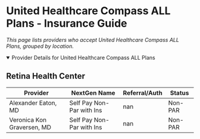 # United Healthcare Compass ALL Plans - Insurance Guide

*This page lists providers who accept United Healthcare Compass ALL Plans, grouped by location.*

<details open><summary>Provider Details for United Healthcare Compass ALL Plans</summary>

## Retina Health Center

| Provider | NextGen Name | Referral/Auth | Status |
|----------|-------------|--------------|--------|
| Alexander Eaton, MD | Self Pay Non-Par with Ins | nan | Non-PAR |
| Veronica Kon Graversen, MD | Self Pay Non-Par with Ins | nan | Non-PAR |

</details>

